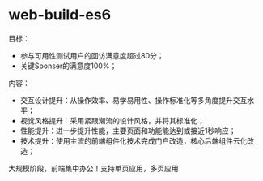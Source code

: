# web-build-es6
目标：

- 参与可用性测试用户的回访满意度超过80分；
- 关键Sponser的满意度100%；

内容：
- 交互设计提升：从操作效率、易学易用性、操作标准化等多角度提升交互水平；
- 视觉风格提升：采用紧跟潮流的设计风格，并将其标准化；
- 性能提升：进一步提升性能，主要页面和功能能达到或接近1秒响应；
- 技术提升：使用主流的前端组件化技术完成门户改造，核心后端组件云化改造；

大规模阶段，前端集中办公！支持单页应用，多页应用
